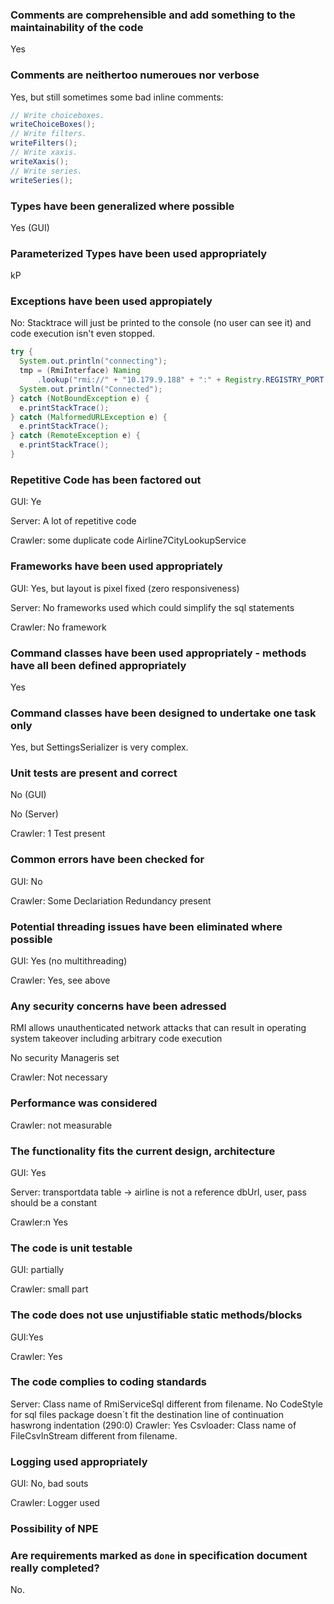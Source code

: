 ### Comments are comprehensible and add something to the maintainability of the code

Yes

### Comments are neithertoo numeroues nor verbose

Yes, but still sometimes some bad inline comments: 

```java
// Write choiceboxes.
writeChoiceBoxes();
// Write filters.
writeFilters();
// Write xaxis.
writeXaxis();
// Write series.
writeSeries();
```

### Types have been generalized where possible

Yes (GUI)

### Parameterized Types have been used appropriately

kP

### Exceptions have been used appropiately

No: Stacktrace will just be printed to the console (no user can see it) and code execution isn't even stopped.

```java
try {
  System.out.println("connecting");
  tmp = (RmiInterface) Naming
      .lookup("rmi://" + "10.179.9.188" + ":" + Registry.REGISTRY_PORT + "/RMIInterface");
  System.out.println("Connected");
} catch (NotBoundException e) {
  e.printStackTrace();
} catch (MalformedURLException e) {
  e.printStackTrace();
} catch (RemoteException e) {
  e.printStackTrace();
}
 ```
 
### Repetitive Code has been factored out

GUI: Ye

Server: A lot of repetitive code

Crawler: some duplicate code Airline7CityLookupService

### Frameworks have been used appropriately

GUI: Yes, but layout is pixel fixed (zero responsiveness)

Server: No frameworks used which could simplify the sql statements

Crawler: No framework

### Command classes have been used appropriately - methods have all been defined appropriately

Yes

### Command classes have been designed to undertake one task only

Yes, but SettingsSerializer is very complex.

### Unit tests are present and correct

No (GUI)

No (Server)

Crawler: 1 Test present

### Common errors have been checked for

GUI: No


Crawler: Some Declariation Redundancy present

### Potential threading issues have been eliminated where possible

GUI: Yes (no multithreading)


Crawler: Yes, see above

### Any security concerns have been adressed

RMI allows unauthenticated network attacks that can result in operating system takeover including arbitrary code execution

No security Manageris set

Crawler: Not necessary

### Performance was considered

Crawler: not measurable

### The functionality fits the current design, architecture

GUI: Yes

Server: transportdata table -> airline is not a reference
        dbUrl, user, pass should be a constant

Crawler:n Yes

### The code is unit testable

GUI: partially


Crawler: small part

### The code does not use unjustifiable static methods/blocks

GUI:Yes


Crawler: Yes

### The code complies to coding standards

Server: Class name of RmiServiceSql different from filename.
        No CodeStyle for sql files
        package doesn´t fit the destination
        line of continuation haswrong indentation (290:0)
Crawler: Yes
Csvloader: Class name of FileCsvInStream different from filename.

### Logging used appropriately

GUI: No, bad souts


Crawler: Logger used

### Possibility of NPE



### Are requirements marked as `done` in specification document really completed?

No.
